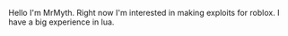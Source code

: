 Hello I'm MrMyth. Right now I'm interested in making exploits for roblox. I have a big experience in lua.
